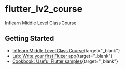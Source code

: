# flutter_lv2_course

Inflearn Middle Level Class Course

## Getting Started
- [Inflearn Middle Level Class Course](https://inf.run/5gvY){target="_blank"}
- [Lab: Write your first Flutter app](https://docs.flutter.dev/get-started/codelab){target="_blank"}
- [Cookbook: Useful Flutter samples](https://docs.flutter.dev/cookbook){target="_blank"}
